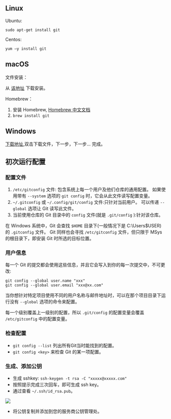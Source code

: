 ## Linux

Ubuntu:

`sudo apt-get install git`

Centos:

`yum –y install git`

## macOS

文件安装：

从 [该地址](https://git-scm.com/download/mac) 下载安装。

Homebrew：

1. 安装 Homebrew, [Homebrew 中文文档](https://brew.sh/index_zh-cn)
2. `brew install git`

## Windows

[下载地址](https://git-scm.com/download/win),双击下载文件，下一步，下一步... 完成。

## 初次运行配置

### 配置文件

1. `/etc/gitconfig` 文件: 包含系统上每一个用户及他们仓库的通用配置。 如果使用带有 `--system` 选项的
`git config` 时，它会从此文件读写配置变量。
2. `~/.gitconfig` 或 `~/.config/git/config` 文件:只针对当前用户。 可以传递 `--global` 选项让 Git 读写此文件。
3. 当前使用仓库的 Git 目录中的 `config` 文件(就是 `.git/config` ):针对该仓库。

在 Windows 系统中，Git 会查找 `$HOME` 目录下(一般情况下是 C:\Users\$USER)的 `.gitconfig` 文件。 Git 同样也会寻找 `/etc/gitconfig` 文件，但只限于 MSys 的根目录下，即安装 Git 时所选的目标位置。

### 用户信息

每一个 Git 的提交都会使用这些信息，并且它会写入到你的每一次提交中，不可更改:

```
git config --global user.name "xxx"
git config --global user.email "xxx@xx.com"
```

当你想针对特定项目使用不同的用户名称与邮件地址时，可以在那个项目目录下运行没有 `--global` 选项的命令来配置。

每一个级别覆盖上一级别的配置，所以 `.git/config` 的配置变量会覆盖 `/etc/gitconfig` 中的配置变量。

### 检查配置

- `git config --list` 列出所有Git当时能找到的配置。
-  `git config <key>` 来检查 Git 的某一项配置。

### 生成、添加公钥

- 生成 sshkey: `ssh-keygen -t rsa -C "xxxxx@xxxxx.com"`
- 按照提示完成三次回车，即可生成 ssh key。
- 通过查看 `~/.ssh/id_rsa.pub`。

![](http://ww1.sinaimg.cn/large/006t9e3Igy1fuoo2d6nrlj31200lmajn.jpg)

- 将公钥复制并添加到您的服务商公钥管理处。